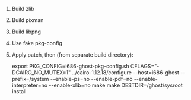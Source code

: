 1. Build zlib
2. Build pixman
3. Build libpng
4. Use fake pkg-config
5. Apply patch, then (from separate build directory):
	
	export PKG_CONFIG=i686-ghost-pkg-config.sh
	CFLAGS="-DCAIRO_NO_MUTEX=1" ../cairo-1.12.18/configure --host=i686-ghost --prefix=/system --enable-ps=no --enable-pdf=no --enable-interpreter=no --enable-xlib=no
	make
	make DESTDIR=/ghost/sysroot install